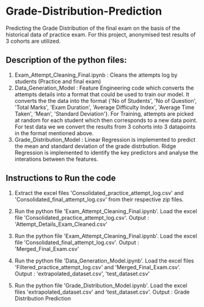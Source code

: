 # Grade-Distribution-Prediction

Predicting the Grade Distribution of the final exam on the basis of the historical data of practice exam.
For this project, anonymised test results of 3 cohorts are utilized.

## Description of the python files:

1. Exam_Attempt_Cleaning_Final.ipynb : Cleans the attempts log by students (Practice and final exam)
2. Data_Generation_Model : Feature Engineering code which converts the attempts details into a format that could be used to train our model. It converts the the data into the format {'No of Students', 'No of Question', 'Total Marks', 'Exam Duration', 'Average Difficulty Index', 'Average Time Taken', 'Mean', 'Standard Deviation'}. For Training, attempts are picked at random for each student which then corresponds to a new data point. For test data we we convert the results from 3 cohorts into 3 datapoints in the format mentioned above.
3. Grade_Distribution_Model : Linear Regression is implemented to predict the mean and standard deviation of the grade distrbution. Ridge Regression is implemented to identify the key predictors and analyse the interations between the features.

## Instructions to Run the code

1. Extract the excel files 'Consolidated_practice_attempt_log.csv' and 'Consolidated_final_attempt_log.csv' from their respective zip files.
 
2. Run the python file 'Exam_Attempt_Cleaning_Final.ipynb'. Load the excel file 'Consolidated_practice_attempt_log.csv'. 
   Output : 'Attempt_Details_Exam_Cleaned.csv'
   
3. Run the python file 'Exam_Attempt_Cleaning_Final.ipynb'. Load the excel file 'Consolidated_final_attempt_log.csv'. 
   Output : 'Merged_Final_Exam.csv'
   
4. Run the python file 'Data_Generation_Model.ipynb'. Load the excel files 'Filtered_practice_attempt_log.csv' and 'Merged_Final_Exam.csv'. 
   Output : 'extrapolated_dataset.csv', 'test_dataset.csv'
   
5. Run the python file 'Grade_Distribution_Model.ipynb'. Load the excel files 'extrapolated_dataset.csv' and 'test_dataset.csv'.
   Output : Grade Distribution Prediction
